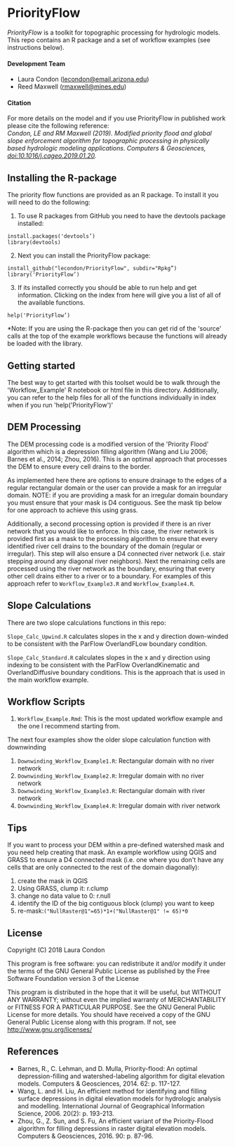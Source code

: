 PriorityFlow
=======
*PriorityFlow* is a toolkit for topographic processing for hydrologic models. This repo contains an R package and a set of workflow examples (see instructions below).  

#### Development Team
+ Laura Condon (lecondon@email.arizona.edu)
+ Reed Maxwell (rmaxwell@mines.edu)

#### Citation
For more details on the model and if you use PriorityFlow in published work please cite the following reference:  
   *Condon, LE and RM Maxwell (2019). Modified priority flood and global slope enforcement algorithm for topographic processing in physically based hydrologic modeling applications. Computers & Geosciences, [doi:10.1016/j.cageo.2019.01.20](https://doi.org/10.1016/j.cageo.2019.01.020).*

Installing the R-package
--------------------
The priority flow functions are provided as an R package. To install it you will need to do the following:
1. To use R packages from GitHub you need to have the devtools package installed:
```
install.packages('devtools’)
library(devtools)
```

2. Next you can install the PriorityFlow package:
```
install_github("lecondon/PriorityFlow", subdir="Rpkg”)
library('PriorityFlow’)
```
3. If its installed correctly you should be able to run help and get information. Clicking on the index from here will give you a list of all of the available functions.
```
help('PriorityFlow’)
```
*Note: If you are using the R-package then you can get rid of the 'source' calls at the top of the example workflows because the functions will already be loaded with the library.

Getting  started
--------------------
The best way to get started with this toolset would be to walk through the 'Workflow_Example' R notebook or html file in this directory. Additionally, you can refer to the help files for all of the functions individually in index when if you run 'help('PriorityFlow')'

DEM Processing
--------------------
The DEM processing code is a modified version of the 'Priority Flood' algorithm which is a depression filling algorithm (Wang and Liu 2006; Barnes et al., 2014; Zhou, 2016).  This is an optimal approach that processes the DEM to ensure every cell drains to the border.

As implemented here there are options to ensure drainage to the edges of a regular rectangular domain or the user can provide a mask for an irregular domain. NOTE: if you are providing a mask for an irregular domain boundary you must ensure that your mask is D4 contiguous. See the mask tip below for one approach to achieve this using grass.

Additionally, a second processing option is provided if there is an river network that you would like to enforce. In this case, the river network is provided first as a mask to the processing algorithm to ensure that every identified river cell drains to the boundary of the domain (regular or irregular). This step will also ensure a D4 connected river network (i.e. stair stepping around any diagonal river neighbors). Next the remaining cells are processed using the river network as the boundary, ensuring that every other cell drains either to a river or to a boundary. For examples of this approach refer to `Workflow_Example3.R` and `Workflow_Example4.R`.

Slope Calculations
--------------------
There are two slope calculations functions in this repo:

`Slope_Calc_Upwind.R`  calculates slopes in the x and y direction down-winded to be consistent with the ParFlow OverlandFLow boundary condition.

`Slope_Calc_Standard.R` calculates slopes in the x and y direction using indexing to be consistent with the ParFlow OverlandKinematic and OverlandDiffusive boundary conditions. This is the approach that is used in the main workflow example.


Workflow Scripts
--------------------
1. `Workflow_Example.Rmd`: This is the most updated  workflow example and  the  one  I recommend starting from.

The next four examples show the older slope calculation function with downwinding
1. `Downwinding_Workflow_Example1.R`: Rectangular domain with no river network
2. `Downwinding_Workflow_Example2.R`: Irregular domain with no river network
3. `Downwinding_Workflow_Example3.R`: Rectangular domain with river network
4. `Downwinding_Workflow_Example4.R`: Irregular domain with river network


Tips
--------------------
If you want to process your DEM within a pre-defined watershed mask and you need help creating that mask. An example workflow using QGIS and GRASS to ensure a D4 connected mask (i.e. one where you don't have any cells that are only connected to the rest of the domain diagonally):
1. create the mask in QGIS
2. Using GRASS, clump it: r.clump
3. change no data value to 0: r.null
4. identify the ID of the big contiguous block (clump) you want to keep
5. re-mask:`("NullRaster@1"=65)*1+("NullRaster@1" != 65)*0`

License
--------------------
Copyright (C) 2018  Laura Condon

This program is free software: you can redistribute it and/or modify it under the terms of the GNU General Public License as published by the Free Software Foundation version 3 of the License

This program is distributed in the hope that it will be useful, but WITHOUT ANY WARRANTY; without even the implied warranty of MERCHANTABILITY or FITNESS FOR A PARTICULAR PURPOSE.  See the GNU General Public License for more details. You should have received a copy of the GNU General Public License along with this program.  If not, see <http://www.gnu.org/licenses/>

References
--------------------
+ Barnes, R., C. Lehman, and D. Mulla, Priority-flood: An optimal depression-filling and watershed-labeling algorithm for digital elevation models. Computers & Geosciences, 2014. 62: p. 117-127.
+ Wang, L. and H. Liu, An efficient method for identifying and filling surface depressions in digital elevation models for hydrologic analysis and modelling. International Journal of Geographical Information Science, 2006. 20(2): p. 193-213.
+ Zhou, G., Z. Sun, and S. Fu, An efficient variant of the Priority-Flood algorithm for filling depressions in raster digital elevation models. Computers & Geosciences, 2016. 90: p. 87-96.
